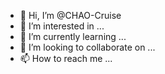 - 👋 Hi, I’m @CHAO-Cruise
- 👀 I’m interested in ...
- 🌱 I’m currently learning ...
- 💞️ I’m looking to collaborate on ...
- 📫 How to reach me ...

<!---
CHAO-Cruise/CHAO-Cruise is a ✨ special ✨ repository because its `README.md` (this file) appears on your GitHub profile.
You can click the Preview link to take a look at your changes.
--->

